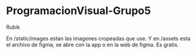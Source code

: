 # ProgramacionVisual-Grupo5
Rubik


En /static/images estan las imagenes cropeadas que use. Y en /assets esta el archivo de figma, se abre con la app o en la web de figma. Es gratis. 
